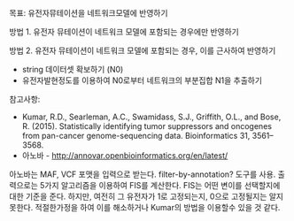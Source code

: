 목표: 유전자뮤테이션을 네트워크모델에 반영하기

방법 1. 유전자 뮤테이션이 네트워크 모델에 포함되는 경우에만 반영하기 

방법 2. 유전자 뮤테이션이 네트워크 모델에 포함되는 경우, 이를 근사하여 반영하기 
* string 데이터셋 확보하기 (N0)
* 유전자발현정도를 이용하여 N0로부터 네트워크의 부분집합 N1을 추출하기

참고사항: 
* Kumar, R.D., Searleman, A.C., Swamidass, S.J., Griffith, O.L., and Bose, R. (2015). Statistically identifying tumor suppressors and oncogenes from pan-cancer genome-sequencing data. Bioinformatics 31, 3561–3568.
* 아노바 - http://annovar.openbioinformatics.org/en/latest/

아노바는 MAF, VCF 포맷을 입력으로 받는다. filter-by-annotation? 도구를 사용.
출력으로는 5가지 알고리즘을 이용하여 FIS를 계산한다. FIS는 어떤 변이를 선택할지에 대한 기준을 준다. 
하지만, 여전히 그 유전자가 1로 고정되는지, 0으로 고정될지는 알지 못한다. 적절한가정을 하여 이를 해소하거나  Kumar의 방법을 이용할수 있을 것 같다. 